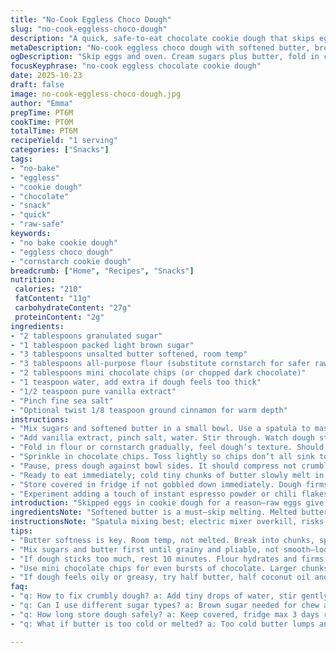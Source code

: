 ```yaml
---
title: "No-Cook Eggless Choco Dough"
slug: "no-cook-eggless-choco-dough"
description: "A quick, safe-to-eat chocolate cookie dough that skips eggs entirely. Combines sugars, butter, flour, chocolate chips, water, vanilla, and salt into a no-bake, scoop-ready snack. Adjust ingredients and step timing based on texture clues. Perfect for craving cookie dough without risk or oven time. Uses cornstarch instead of flour for better raw consumption. Optional cinnamon adds a subtle warmth twist. Watch for dough consistency cues—too dry, add water; too wet, add flour. No chilling needed but helps if texture feels off. Simple, reliable, and customizable to your pantry staples."
metaDescription: "No-cook eggless choco dough with softened butter, brown sugar, and cornstarch for safe raw eating. Quick mix, no oven, adjust texture with water or flour."
ogDescription: "Skip eggs and oven. Cream sugars plus butter, fold in cornstarch for safe raw dough packed with chocolate chips. Texture cues key. Ready to eat fast."
focusKeyphrase: "no-cook eggless chocolate cookie dough"
date: 2025-10-23
draft: false
image: no-cook-eggless-choco-dough.jpg
author: "Emma"
prepTime: PT6M
cookTime: PT0M
totalTime: PT6M
recipeYield: "1 serving"
categories: ["Snacks"]
tags:
- "no-bake"
- "eggless"
- "cookie dough"
- "chocolate"
- "snack"
- "quick"
- "raw-safe"
keywords:
- "no bake cookie dough"
- "eggless choco dough"
- "cornstarch cookie dough"
breadcrumb: ["Home", "Recipes", "Snacks"]
nutrition: 
 calories: "210"
 fatContent: "11g"
 carbohydrateContent: "27g"
 proteinContent: "2g"
ingredients:
- "2 tablespoons granulated sugar"
- "1 tablespoon packed light brown sugar"
- "3 tablespoons unsalted butter softened, room temp"
- "3 tablespoons all-purpose flour (substitute cornstarch for safer raw eating)"
- "2 tablespoons mini chocolate chips (or chopped dark chocolate)"
- "1 teaspoon water, add extra if dough feels too thick"
- "1/2 teaspoon pure vanilla extract"
- "Pinch fine sea salt"
- "Optional twist 1/8 teaspoon ground cinnamon for warm depth"
instructions:
- "Mix sugars and softened butter in a small bowl. Use a spatula to mash and blend until mixture loosens, grainy but pliable. Butter warmth important here for creaminess without melting."
- "Add vanilla extract, pinch salt, water. Stir through. Watch dough start to come together but not slick or runny."
- "Fold in flour or cornstarch gradually, feel dough’s texture. Should hold shape, not crumbly or sticky. More flour tames too loose dough; water rescues dry crumbly bits."
- "Sprinkle in chocolate chips. Toss lightly so chips don’t all sink to bottom or clump."
- "Pause, press dough against bowl sides. It should compress not crumble apart. If too dry, a few drops more water. Too wet? A shake of flour."
- "Ready to eat immediately; cold tiny chunks of butter slowly melt in mouth. Aroma sharp—brown sugar, vanilla, soft butter harmonize. The subtle salt cuts sweetness—don’t skip."
- "Store covered in fridge if not gobbled down immediately. Dough firms when chilled; soften a bit at room temp before scooping again."
- "Experiment adding a touch of instant espresso powder or chili flakes for grown-up palates. Useful backup when out of eggs but craving cookie dough hit."
introduction: "Skipped eggs in cookie dough for a reason—raw eggs give me the heebie-jeebies. Plus, no baking burns, no waiting. Just scoop and dive right in. Have done versions with powdered sugar and cornstarch; flour can be riskier raw but tastier. Butter temp makes or breaks texture. Cold butter is useless—too stiff to incorporate properly; softened butter yields a creamy mash that holds together just right. Vanilla extract, salt, and just a tiny bit of water bring dough alive. Chocolate chips scattered like little treasures, surprising every bite. I sometimes throw in cinnamon, or once coffee grounds to punch bitterness up. Paula’s note: watch dough texture carefully. Never trust mechanical timers—your fingers know best."
ingredientsNote: "Softened butter is a must—skip melting. Melted butter turns dough oily, sinking chips and off mouthfeel. Brown sugar adds moisture and chew—don’t substitute with white granulated sugar alone or dry crumbly mess. Cornstarch in place of flour reduces raw grit, elevates safety. Mini chocolate chips recommended for chocolate bursts in each mouthful—larger chips or chunks make distribution uneven. Water—it’s not exact science here. Add slowly; dough should hold but not crumble. Vanilla extract is non-negotiable unless you wanna dull, lifeless dough. Salt balances sweetness; a pinch is enough. Optional ground cinnamon creates complexity, warms up flavor in unexpected ways. Use your best-quality vanilla and salt for small batch shots of flavor."
instructionsNote: "Spatula mixing best; electric mixer overkill, risks over-creaming butter, tough dough. Butter temp critical: soften at room temp—not melted. Crease sugars and butter thoroughly first—looking for grainy texture that homogenizes rather than smooth paste. Add liquid components next—you’ll see dough bind. Flour/cornstarch last—fold gently to avoid gummy paste. Texture cues: press dough between fingers—crumbly means add liquid, sticky means more flour. Chocolate chips last—not buried—fold lightly. No chilling needed, but chilling firms dough and concentrates flavors. Listen: dough is quiet but soft when ready. If noisy or gritty, mis-measured flour. Probability: Better safe with cornstarch when eating raw. Cleanup easy—spatula and bowl rinse—no oven mess. Good practice for night cravings."
tips:
- "Butter softness is key. Room temp, not melted. Break into chunks, spread on plate, mash with spatula. Over-melting ruins creaminess, chips sink, dough becomes oily. Grainy sugar blends better into softened fat. Brown sugar not just sweetness, adds chew and moisture. Granulated sugar alone dries crumbly. Add water slow, drops at a time, watch for dough hold but no runniness. Flour or cornstarch gradually, fold gently. Too much flour? Gummy, pasty. Too little? Crumbly, dry. Use fingers to test dough, press lightly for shape hold."
- "Mix sugars and butter first until grainy and pliable, not smooth—looks like sandy paste. Has to loosen without melting. Vanilla and salt next. Don’t skip salt; pulls together flavor and cuts candy sweetness. Add water now. Stir once till dough just binds. Flour last, fold so no clumps. Chocolate chips at end, toss lightly. Keeps chips from sinking or clumping at bottom. Don’t mix too long or chips melt and dough toughens. Timing and texture walk a thin line; fingers know best."
- "If dough sticks too much, rest 10 minutes. Flour hydrates and firms slightly without extra mixing. No chilling needed, but if texture weird or oily, fridge 15–20 minutes helps firm. Butter cold again? Let soften before next scoop. Toast flour dry in pan 2 minutes to remove raw flavor—cool completely before mixing. For crunch, add nuts or crushed cookies final fold. Substitute almond/cashew butter halfway for softer mouthfeel and nuttiness. Switch brown sugar for honey or maple syrup but cut flour down slightly to balance moisture."
- "Use mini chocolate chips for even bursts of chocolate. Larger chunks tend to sink or clump. Water amount varies; watch the dough texture closely. Too wet? More flour slowly. Too dry? More water in tiny drops. Vanilla extract is non-negotiable—without it dough dulls and flat. Salt pinch critical for flavor balance. Spice twist like cinnamon or instant espresso powder adds dimension but dose lightly. Add-ins go last. Butter temp might wreck dough if overheated during mixing; cool down if needed before folding chips."
- "If dough feels oily or greasy, try half butter, half coconut oil and refrigerate before eating. Oily dough affects chip distribution and mouthfeel. Leftovers in airtight container fridge max 3 days. Color and aroma fade fast, texture firms. Freezing not great; wrap tight, thaw about 20 minutes room temp before eating. Hands dusted with flour helps sticky dough but too much flour dries crumbly. Check dough edges and bottom for fully incorporated flour; incomplete mixing means crumbly dough. Press dough gently to check readiness—compressible but holds shape."
faq:
- "q: How to fix crumbly dough? a: Add tiny drops of water, stir gently. Dough that falls apart means too dry. Avoid dumping all water at once; too fast loosens dough. Monitor texture: slightly sticky but shape-holding. If still crumbly, check if flour fully incorporated, sometimes lumps hide dry spots."
- "q: Can I use different sugar types? a: Brown sugar needed for chew and moisture. Granulated sugar alone will dry out dough crisp and crumbly. Honey or maple syrup possible but adjust flour down slightly to balance wetness. Powdered sugar variants tried but lead to different textures. Sugars impact moisture and mouthfeel drastically."
- "q: How long store dough safely? a: Keep covered, fridge max 3 days recommended. Dough firms chilled—soften at room temp before scooping again. Freezing dough not great; changes texture, melts butter unevenly. If frozen, wrap tight, thaw about 20 minutes. Avoid room temp beyond few hours—soft butter turns dough oily, chips melt."
- "q: What if butter is too cold or melted? a: Too cold butter lumps and won’t blend well; dough tough and uneven. Melted butter makes dough oily, chips sink, texture breaks down. Ideal softness is room temp butter—soft, still solid chunks. Speed softening by cutting butter into small bits, spread on plate, mash with spatula gently. No microwave or liquid butter."

---
```

